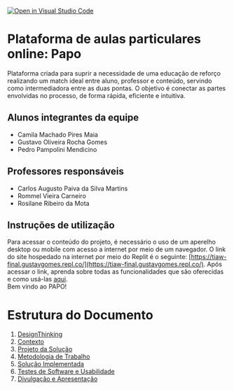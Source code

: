 [![Open in Visual Studio Code](https://classroom.github.com/assets/open-in-vscode-f059dc9a6f8d3a56e377f745f24479a46679e63a5d9fe6f495e02850cd0d8118.svg)](https://classroom.github.com/online_ide?assignment_repo_id=452384&assignment_repo_type=GroupAssignmentRepo)
# Plataforma de aulas particulares online: Papo

Plataforma criada para suprir a necessidade de uma educação de reforço realizando um match ideal entre aluno, professor e conteúdo, servindo como intermediadora entre as duas pontas. O objetivo é conectar as partes envolvidas no processo, de forma rápida, eficiente e intuitiva.

## Alunos integrantes da equipe

* Camila Machado Pires Maia
* Gustavo Oliveira Rocha Gomes
* Pedro Pampolini Mendicino

## Professores responsáveis

* Carlos Augusto Paiva da Silva Martins
* Rommel Vieira Carneiro
* Rosilane Ribeiro da Mota

## Instruções de utilização

Para acessar o conteúdo do projeto, é necessário o uso de um aperelho desktop ou mobile com acesso a internet por meio de um navegador. O link do site hospedado na internet por meio do Replit é o seguinte: [https://tiaw-final.gustavgomes.repl.co/](https://tiaw-final.gustavgomes.repl.co/). Após acessar o link, aprenda sobre todas as funcionalidades que são oferecidas e como usá-las [aqui](https://github.com/ICEI-PUC-Minas-PPLCC-TI/tiaw-ppl-cc-m-20212-aulas-particulares-2/blob/master/Documentacao/SolucaoImplementada/FuncionalidadesSoftware.md).\
Bem vindo ao PAPO!

# Estrutura do Documento

1. [DesignThinking](https://github.com/ICEI-PUC-Minas-PPLCC-TI/tiaw-ppl-cc-m-20212-aulas-particulares-2/tree/master/Documentacao/01-DesignThinking)
2. [Contexto](https://github.com/ICEI-PUC-Minas-PPLCC-TI/tiaw-ppl-cc-m-20212-aulas-particulares-2/blob/master/Documentacao/02-Contexto.md)
3. [Projeto da Solução](https://github.com/ICEI-PUC-Minas-PPLCC-TI/tiaw-ppl-cc-m-20212-aulas-particulares-2/tree/master/Documentacao/03-ProjetoDaSolucao)
4. [Metodologia de Trabalho](https://github.com/ICEI-PUC-Minas-PPLCC-TI/tiaw-ppl-cc-m-20212-aulas-particulares-2/blob/master/Documentacao/04-MetodologiaDeTrabalho.md)
5. [Solução Implementada](https://github.com/ICEI-PUC-Minas-PPLCC-TI/tiaw-ppl-cc-m-20212-aulas-particulares-2/tree/master/Documentacao/05-SolucaoImplementada)
6. [Testes de Software e Usabilidade](https://github.com/ICEI-PUC-Minas-PPLCC-TI/tiaw-ppl-cc-m-20212-aulas-particulares-2/tree/master/Documentacao/06-TestesDeSoftwareUsabilidade)
9. [Divulgação e Apresentação](https://github.com/ICEI-PUC-Minas-PPLCC-TI/tiaw-ppl-cc-m-20212-aulas-particulares-2/tree/master/Divulgacao)
